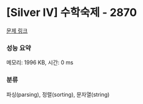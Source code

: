 # [Silver IV] 수학숙제 - 2870 

[문제 링크](https://www.acmicpc.net/problem/2870) 

### 성능 요약

메모리: 1996 KB, 시간: 0 ms

### 분류

파싱(parsing), 정렬(sorting), 문자열(string)

